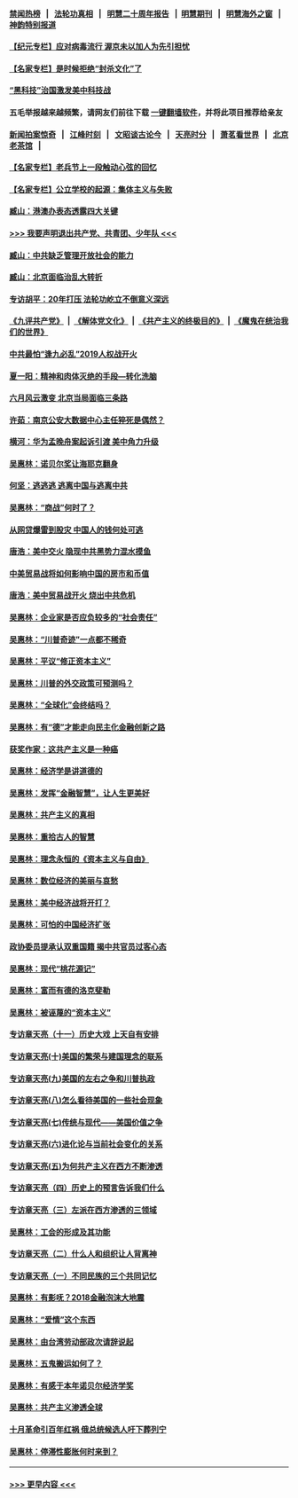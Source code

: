 #### [禁闻热榜](热点新闻.md?=0)  &nbsp;&nbsp;|&nbsp;&nbsp; [法轮功真相](https://github.com/gfw-breaker/truth/blob/master/README.md?=0) &nbsp;&nbsp;|&nbsp;&nbsp; [明慧二十周年报告](https://github.com/gfw-breaker/mh-reports/blob/master/README.md?=0) &nbsp;&nbsp;|&nbsp;&nbsp;[明慧期刊](https://github.com/gfw-breaker/mh-qikan) &nbsp;&nbsp;|&nbsp;&nbsp; [明慧海外之窗](https://github.com/gfw-breaker/mh-news/blob/master/README.md?=0) &nbsp;&nbsp;|&nbsp;&nbsp; [神韵特别报道](https://github.com/gfw-breaker/mh-news/blob/master/shenyun.md?=0)
#### [【纪元专栏】应对病毒流行 渥京未以加人为先引担忧](../pages/nsc423/n11875714.md?t=02261131) 
#### [【名家专栏】是时候拒绝“封杀文化”了](../pages/nsc423/n11814093.md?t=02261131) 
#### [“黑科技”治国激发美中科技战](../pages/nsc423/n11638056.md?t=02261131) 
#### 五毛举报越来越频繁，请网友们前往下载 [一键翻墙软件](https://github.com/gfw-breaker/ssr-accounts)，并将此项目推荐给亲友
#### [新闻拍案惊奇](https://github.com/gfw-breaker/banned-news/blob/master/pages/link4.md) &nbsp;&nbsp;|&nbsp;&nbsp; [江峰时刻](https://github.com/gfw-breaker/banned-news/blob/master/pages/link4.md) &nbsp;&nbsp;|&nbsp;&nbsp; [文昭谈古论今](https://github.com/gfw-breaker/banned-news/blob/master/pages/link4.md) &nbsp;&nbsp;|&nbsp;&nbsp; [天亮时分](https://github.com/gfw-breaker/banned-news/blob/master/pages/link4.md) &nbsp;&nbsp;|&nbsp;&nbsp; [萧茗看世界](https://github.com/gfw-breaker/banned-news/blob/master/pages/link4.md) &nbsp;&nbsp;|&nbsp;&nbsp; [北京老茶馆](https://github.com/gfw-breaker/banned-news/blob/master/pages/link4.md) &nbsp;&nbsp;|&nbsp;&nbsp; 
#### [【名家专栏】老兵节上一段触动心弦的回忆](../pages/nsc423/n11646016.md?t=02261131) 
#### [【名家专栏】公立学校的起源：集体主义与失败](../pages/nsc423/n11601833.md?t=02261131) 
#### [臧山：港澳办表态透露四大关键](../pages/nsc423/n11421628.md?t=02261131) 
#### [>>> 我要声明退出共产党、共青团、少年队 <<<](https://github.com/begood0513/goodnews/blob/master/quit/letter.md) 
#### [臧山：中共缺乏管理开放社会的能力](../pages/nsc423/n11407457.md?t=02261131) 
#### [臧山：北京面临治乱大转折](../pages/nsc423/n11406895.md?t=02261131) 
#### [专访胡平：20年打压 法轮功屹立不倒意义深远](../pages/nsc423/n11398800.md?t=02261131) 
#### [《九评共产党》](https://github.com/begood0513/9ping.md/blob/master/README.md) &nbsp;|&nbsp; [《解体党文化》](../../../../jtdwh.md/blob/master/README.md)  &nbsp;|&nbsp; [《共产主义的终极目的》](../../../../gczydzjmd.md/blob/master/README.md) &nbsp;|&nbsp; [《魔鬼在统治我们的世界》](../../../../mgztzwmdsj.md/blob/master/README.md) 
#### [中共最怕“逢九必乱”2019人权战开火](../pages/nsc423/n11385248.md?t=02261131) 
#### [夏一阳：精神和肉体灭绝的手段—转化洗脑](../pages/nsc423/n11368250.md?t=02261131) 
#### [六月风云激变 北京当局面临三条路](../pages/nsc423/n11313668.md?t=02261131) 
#### [许茹：南京公安大数据中心主任猝死是偶然？](../pages/nsc423/n11064744.md?t=02261131) 
#### [横河：华为孟晚舟案起诉引渡 美中角力升级](../pages/nsc423/n11027230.md?t=02261131) 
#### [吴惠林：诺贝尔奖让海耶克翻身](../pages/nsc423/n10890049.md?t=02261131) 
#### [何坚：逃逃逃 逃离中国与逃离中共](../pages/nsc423/n10592891.md?t=02261131) 
#### [吴惠林：“商战”何时了？](../pages/nsc423/n10573558.md?t=02261131) 
#### [从网贷爆雷到股灾 中国人的钱何处可逃](../pages/nsc423/n10572800.md?t=02261131) 
#### [唐浩：美中交火 隐现中共黑势力混水摸鱼](../pages/nsc423/n10544040.md?t=02261131) 
#### [中美贸易战将如何影响中国的房市和币值](../pages/nsc423/n10543697.md?t=02261131) 
#### [唐浩：美中贸易战开火 烧出中共危机](../pages/nsc423/n10540126.md?t=02261131) 
#### [吴惠林：企业家是否应负较多的“社会责任”](../pages/nsc423/n10535022.md?t=02261131) 
#### [吴惠林：“川普奇迹”一点都不稀奇](../pages/nsc423/n10512808.md?t=02261131) 
#### [吴惠林：平议“修正资本主义”](../pages/nsc423/n10495724.md?t=02261131) 
#### [吴惠林：川普的外交政策可预测吗？](../pages/nsc423/n10462387.md?t=02261131) 
#### [吴惠林：“全球化”会终结吗？](../pages/nsc423/n10452838.md?t=02261131) 
#### [吴惠林：有“德”才能走向民主化金融创新之路](../pages/nsc423/n10432292.md?t=02261131) 
#### [获奖作家：这共产主义是一种癌](../pages/nsc423/n10431541.md?t=02261131) 
#### [吴惠林：经济学是讲道德的](../pages/nsc423/n10398014.md?t=02261131) 
#### [吴惠林：发挥“金融智慧”，让人生更美好](../pages/nsc423/n10375019.md?t=02261131) 
#### [吴惠林：共产主义的真相](../pages/nsc423/n10351394.md?t=02261131) 
#### [吴惠林：重拾古人的智慧](../pages/nsc423/n10337691.md?t=02261131) 
#### [吴惠林：理念永恒的《资本主义与自由》](../pages/nsc423/n10316274.md?t=02261131) 
#### [吴惠林：数位经济的美丽与哀愁](../pages/nsc423/n10292946.md?t=02261131) 
#### [吴惠林：美中经济战将开打？](../pages/nsc423/n10258825.md?t=02261131) 
#### [吴惠林：可怕的中国经济扩张](../pages/nsc423/n10219147.md?t=02261131) 
#### [政协委员提承认双重国籍 揭中共官员过客心态](../pages/nsc423/n10208809.md?t=02261131) 
#### [吴惠林：现代“桃花源记”](../pages/nsc423/n10185234.md?t=02261131) 
#### [吴惠林：富而有德的洛克斐勒](../pages/nsc423/n10142264.md?t=02261131) 
#### [吴惠林：被诬蔑的“资本主义”](../pages/nsc423/n10124816.md?t=02261131) 
#### [专访章天亮（十一）历史大戏 上天自有安排](../pages/nsc423/n10094905.md?t=02261131) 
#### [专访章天亮(十)美国的繁荣与建国理念的联系](../pages/nsc423/n10094899.md?t=02261131) 
#### [专访章天亮(九)美国的左右之争和川普执政](../pages/nsc423/n10094889.md?t=02261131) 
#### [专访章天亮(八)怎么看待美国的一些社会现象](../pages/nsc423/n10094857.md?t=02261131) 
#### [专访章天亮(七)传统与现代——美国价值之争](../pages/nsc423/n10093140.md?t=02261131) 
#### [专访章天亮(六)进化论与当前社会变化的关系](../pages/nsc423/n10092036.md?t=02261131) 
#### [专访章天亮(五)为何共产主义在西方不断渗透](../pages/nsc423/n10083620.md?t=02261131) 
#### [专访章天亮（四）历史上的预言告诉我们什么](../pages/nsc423/n10083606.md?t=02261131) 
#### [专访章天亮（三）左派在西方渗透的三领域](../pages/nsc423/n10081115.md?t=02261131) 
#### [吴惠林：工会的形成及其功能](../pages/nsc423/n10080633.md?t=02261131) 
#### [专访章天亮（二）什么人和组织让人背离神](../pages/nsc423/n10076637.md?t=02261131) 
#### [专访章天亮（一）不同民族的三个共同记忆](../pages/nsc423/n10074188.md?t=02261131) 
#### [吴惠林：有影呒？2018金融泡沫大地震](../pages/nsc423/n10040534.md?t=02261131) 
#### [吴惠林：“爱情”这个东西](../pages/nsc423/n10019423.md?t=02261131) 
#### [吴惠林：由台湾劳动部政次请辞说起](../pages/nsc423/n9979679.md?t=02261131) 
#### [吴惠林：五鬼搬运如何了？](../pages/nsc423/n9925338.md?t=02261131) 
#### [吴惠林：有感于本年诺贝尔经济学奖](../pages/nsc423/n9871883.md?t=02261131) 
#### [吴惠林：共产主义渗透全球](../pages/nsc423/n9812748.md?t=02261131) 
#### [十月革命引百年红祸 俄总统候选人吁下葬列宁](../pages/nsc423/n9810182.md?t=02261131) 
#### [吴惠林：停滞性膨胀何时来到？](../pages/nsc423/n9764136.md?t=02261131) 

----
#### [ >>> 更早内容 <<< ](../indexes/nsc423-earlier.md)
